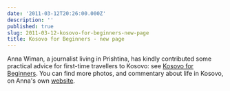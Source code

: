 ```yaml
---
date: '2011-03-12T20:26:00.000Z'
description: ''
published: true
slug: 2011-03-12-kosovo-for-beginners-new-page
title: Kosovo for Beginners - new page
---
```


Anna Wiman, a journalist living in Prishtina, has kindly contributed some practical advice for first-time travellers to Kosovo: see <a href="http://www.balkanology.com/kosovo/article_kosovo_for_beginners.html">Kosovo for Beginners</a>. You can find more photos, and commentary about life in Kosovo, on Anna's own <a href="http://annawiman.com/">website</a>.